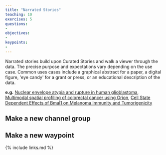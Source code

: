 ```yaml
---
title: "Narrated Stories"
teaching: 10
exercises: 5
questions:
- 
objectives:
- 
keypoints:
- 
---
```


Narrated stories build upon Curated Stories and walk a viewer through the data. The precise purpose
and expectations vary depending on the use case. Common uses cases include a graphical abstract for
a paper, a digital figure, 'eye candy' for a grant or press, or an educational description of the
data.

**e.g.** [Nuclear envelope atypia and rupture in human glioblastoma](https://www.cycif.org/data/coy-2024/), [Multimodal spatial profiling of colorectal cancer using Orion](https://labsyspharm.github.io/orion-crc/minerva-story/P37_S32-CRC04/index.html), [Cell State Dependent Effects of Bmal1 on Melanoma Immunity and Tumorigenicity](https://www.cycif.org/data/zhang-2023/)

## Make a new channel group


## Make a new waypoint

{% include links.md %}
